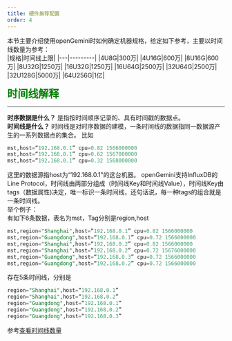 ```yaml
---
title: 硬件推荐配置
order: 4
---
```

本节主要介绍使用openGemini时如何确定机器规格，给定如下参考，主要以时间线数量为参考：  
|规格|时间线上限|
|---|---------|
|4U8G|300万|
|4U16G|600万|
|8U16G|600万|
|8U32G|1250万|
|16U32G|1250万|
|16U64G|2500万|
|32U64G|2500万|
|32U128G|5000万|
|64U256G|1亿|
  
**<font size=5 color=green>时间线解释</font>**

---

**时序数据是什么？** 是指按时间顺序记录的、具有时间戳的数据点。  
**时间线是什么？** 时间线是对时序数据的建模，一条时间线的数据指同一数据源产生的一系列数据点的集合。
比如  
```sql
mst,host=“192.168.0.1” cpu=0.82 1566000000
mst,host=“192.168.0.1” cpu=0.62 1567000000
mst,host=“192.168.0.1” cpu=0.32 1568000000  
```
这里的数据源指host为“192.168.0.1"的这台机器。
openGemini支持InfluxDB的Line Protocol，时间线由两部分组成（时间线Key和时间线Value），时间线Key由tags（数据属性)决定，唯一标识一条时间线，还句话说，每一种tags的组合就是一条时间线。  
举个例子：  
有如下6条数据，表名为mst，Tag分别是region,host
```sql
mst,region="Shanghai",host=“192.168.0.1” cpu=0.82 1566000000
mst,region="Guangdong",host=“192.168.0.1” cpu=0.72 1566000000
mst,region="Shanghai",host=“192.168.0.2” cpu=0.82 1566000000
mst,region="Shanghai",host=“192.168.0.2” cpu=0.72 15676000000
mst,region="Guangdong",host=“192.168.0.3” cpu=0.72 1566000000
mst,region="Guangdong",host=“192.168.0.2” cpu=0.72 1566000000
```
存在5条时间线，分别是
```sql
region="Shanghai",host=“192.168.0.1”
region="Shanghai",host=“192.168.0.2”
region="Guangdong",host=“192.168.0.1”
region="Guangdong",host=“192.168.0.2”
region="Guangdong",host=“192.168.0.3”
```
参考[查看时间线数量]()

